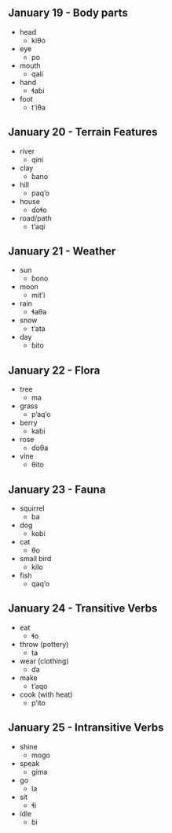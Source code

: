 ## January 19 - Body parts
- head
    - kiθo
- eye
    - po
- mouth
    - qali
- hand
    - ɬaɓi
- foot
    - tʼiθa

## January 20 - Terrain Features
- river
    - qini
- clay
    - ɓano
- hill
    - paqʼo
- house
    - ɗoɬo
- road/path
    - tʼaqi

## January 21 - Weather
- sun
    - ɓono
- moon
    - mitʼi
- rain
    - ɬaθa
- snow
    - tʼata
- day
    - ɓito

## January 22 - Flora
- tree
    - ma
- grass
    - pʼaqʼo
- berry
    - kaɓi
- rose
    - ɗoθa
- vine
    - θito

## January 23 - Fauna
- squirrel
    - ba
- dog
    - kobi
- cat
    - θo
- small bird
    - kilo
- fish
    - qaqʼo

## January 24 - Transitive Verbs
- eat
    - ɬo
- throw (pottery)
    - ta
- wear (clothing)
    - ɗa
- make
    - tʼaqo
- cook (with heat)
    - pʼito

## January 25 - Intransitive Verbs
- shine
    - mogo
- speak
    - gima
- go
    - la
- sit
    - ɬi
- idle
    - ɓi
